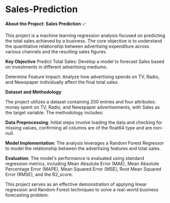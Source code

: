 # Sales-Prediction

**About the Project: Sales Prediction** 📈


This project is a machine learning regression analysis focused on predicting the total sales achieved by a business. The core objective is to understand the quantitative relationship between advertising expenditure across various channels and the resulting sales figures.

**Key Objective**
Predict Total Sales: Develop a model to forecast Sales based on investments in different advertising mediums.

Determine Feature Impact: Analyze how advertising spends on TV, Radio, and Newspaper individually affect the final total sales.

**Dataset and Methodology**


The project utilizes a dataset containing 200 entries and four attributes: money spent on TV, Radio, and Newspaper advertisements, with Sales as the target variable. The methodology includes:

**Data Preprocessing**: Initial steps involve loading the data and checking for missing values, confirming all columns are of the float64 type and are non-null.

**Model Implementation**: The analysis leverages a Random Forest Regressor to model the relationship between the advertising features and total sales.

**Evaluation**: The model's performance is evaluated using standard regression metrics, including Mean Absolute Error (MAE), Mean Absolute Percentage Error (MAPE), Mean Squared Error (MSE), Root Mean Squared Error (RMSE), and the R2_score.

This project serves as an effective demonstration of applying linear regression and Random Forest techniques to solve a real-world business forecasting problem.
